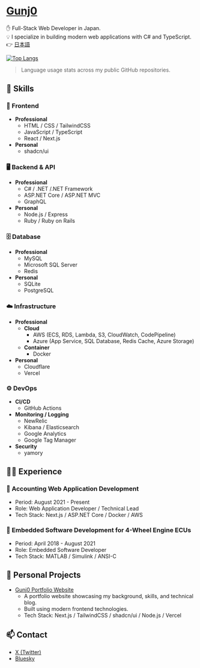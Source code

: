 # [Gunj0](https://www.gunj0.com/)

✋️ Full-Stack Web Developer in Japan.  
💡 I specialize in building modern web applications with C# and TypeScript.  
👉️ [日本語](./README_ja.md)

[![Top Langs](https://github-readme-stats.vercel.app/api/top-langs/?username=Gunj0&layout=compact)](https://github.com/Gunj0?tab=repositories)

> Language usage stats across my public GitHub repositories.

## 🚀 Skills

### 🎨 Frontend

- **Professional**
  - HTML / CSS / TailwindCSS
  - JavaScript / TypeScript
  - React / Next.js
- **Personal**
  - shadcn/ui

### 🖥️ Backend & API

- **Professional**
  - C# / .NET /.NET Framework
  - ASP.NET Core / ASP.NET MVC
  - GraphQL
- **Personal**
  - Node.js / Express
  - Ruby / Ruby on Rails

### 🗄️ Database

- **Professional**
  - MySQL
  - Microsoft SQL Server
  - Redis
- **Personal**
  - SQLite
  - PostgreSQL

### ☁️ Infrastructure

- **Professional**
  - **Cloud**
    - AWS (ECS, RDS, Lambda, S3, CloudWatch, CodePipeline)
    - Azure (App Service, SQL Database, Redis Cache, Azure Storage)
  - **Container**
    - Docker
- **Personal**
  - Cloudflare
  - Vercel

### ⚙️ DevOps

- **CI/CD**
  - GitHub Actions
- **Monitoring / Logging**
  - NewRelic
  - Kibana / Elasticsearch
  - Google Analytics
  - Google Tag Manager
- **Security**
  - yamory

## 🧑‍💻 Experience

### 📘 Accounting Web Application Development

- Period: August 2021 - Present
- Role: Web Application Developer / Technical Lead
- Tech Stack: Next.js / ASP.NET Core / Docker / AWS

### 🔧 Embedded Software Development for 4-Wheel Engine ECUs

- Period: April 2018 - August 2021
- Role: Embedded Software Developer
- Tech Stack: MATLAB / Simulink / ANSI-C

## 🧪 Personal Projects

- [Gunj0 Portfolio Website](https://www.gunj0.com/)
  - A portfolio website showcasing my background, skills, and technical blog.
  - Built using modern frontend technologies.
  - Tech Stack: Next.js / TailwindCSS / shadcn/ui / Node.js / Vercel

## 📫 Contact

- [X (Twitter)](https://x.com/Gunj0dev)
- [Bluesky](https://bsky.app/profile/gunj0.bsky.social)
